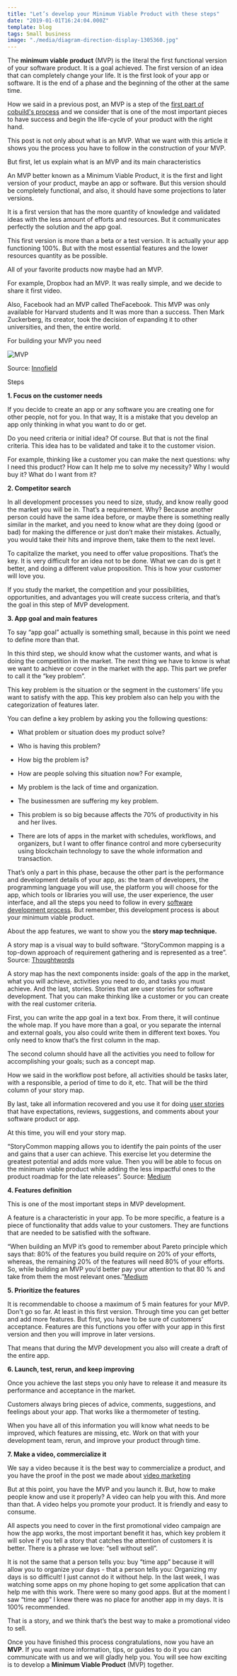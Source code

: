 ```yaml
---
title: "Let’s develop your Minimum Viable Product with these steps"
date: "2019-01-01T16:24:04.000Z"
template: blog
tags: Small business
image: "./media/diagram-direction-display-1305360.jpg"
---
```


The **minimum viable product** (MVP) is the literal the first functional version of your software product. It is a goal achieved. The first version of an idea that can completely change your life. It is the first look of your app or software. It is the end of a phase and the beginning of the other at the same time.


How we said in a previous post, an MVP is a step of the [first part of cobuild's process](https://cobuildlab.com/blog/cobuild-process-part-1/) and we consider that is one of the most important pieces to have success and begin the life-cycle of your product with the right hand.

This post is not only about what is an MVP. What we want with this article it shows you the process you have to follow in the construction of your MVP.

<title-2>But first, let us explain what is an MVP and its main characteristics</title-2>

An MVP better known as a Minimum Viable Product, it is the first and light version of your product, maybe an app or software. But this version should be completely functional, and also, it should have some projections to later versions. 

It is a first version that has the more quantity of knowledge and validated ideas with the less amount of efforts and resources. But it communicates perfectly the solution and the app goal. 

This first version is more than a beta or a test version. It is actually your app functioning 100%. But with the most essential features and the lower resources quantity as be possible. 

All of your favorite products now maybe had an MVP. 

For example, Dropbox had an MVP. It was really simple, and we decide to share it first video. 

<youtube-video id="xy9nSnalvPc"></youtube-video>

Also, Facebook had an MVP called TheFacebook. This MVP was only available for Harvard students and It was more than a success. Then Mark Zuckerberg, its creator, took the decision of expanding it to other universities, and then, the entire world.

<title-2>For building your MVP you need</title-2>

![MVP](./media/mvp_featured-768x403.jpg)

Source: [Innofield](https://www.innofied.com/updated-mobile-app-development-mvp-strategy-for-startup/)

Steps 

**1. Focus on the customer needs**

If you decide to create an app or any software you are creating one for other people, not for you. In that way, It is a mistake that you develop an app only thinking in what you want to do or get. 

Do you need criteria or initial idea? Of course. But that is not the final criteria. This idea has to be validated and take it to the customer vision.

For example, thinking like a customer you can make the next questions: why I need this product? How can It help me to solve my necessity? Why I would buy it? What do I want from it? 

**2. Competitor search** 
    
In all development processes you need to size, study, and know really good the market you will be in. That’s a requirement. Why? Because another person could have the same idea before, or maybe there is something really similar in the market, and you need to know what are they doing (good or bad) for making the difference or just don’t make their mistakes. Actually, you would take their hits and improve them, take them to the next level. 

To capitalize the market, you need to offer value propositions. That’s the key. It is very difficult for an idea not to be done. What we can do is get it better, and doing a different value proposition. This is how your customer will love you.  

If you study the market, the competition and your possibilities, opportunities, and advantages you will create success criteria, and that’s the goal in this step of MVP development. 

**3. App goal and main features**

To say “app goal” actually is something small, because in this point we need to define more than that. 

In this third step, we should know what the customer wants, and what is doing the competition in the market. The next thing we have to know is what we want to achieve or cover in the market with the app. This part we prefer to call it the “key problem”. 

This key problem is the situation or the segment in the customers’ life you want to satisfy with the app. This key problem also can help you with the categorization of features later.  

You can define a key problem by asking you the following questions: 
 
- What problem or situation does my product solve? 
- Who is having this problem? 
- How big the problem is? 
- How are people solving this situation now? 
    For example, 

- My problem is the lack of time and organization. 
- The businessmen are suffering my key problem. 
- This problem is so big because affects the 70% of productivity in his and her lives. 
- There are lots of apps in the market with schedules, workflows, and organizers, but I want to offer finance control and more cybersecurity using blockchain technology to save the whole information and transaction. 

That’s only a part in this phase, because the other part is the performance and development details of your app, as: the team of developers, the programming language you will use, the platform you will choose for the app, which tools or libraries you will use, the user experience, the user interface, and all the steps you need to follow in every [software development process](https://cobuildlab.com/blog/best-software-development-process/). But remember, this development process is about your minimum viable product.

About the app features, we want to show you the **story map technique.**

A story map is a visual way to build software. “StoryCommon mapping is a top-down approach of requirement gathering and is represented as a tree”.
Source: [Thoughtwords](https://www.thoughtworks.com/insights/blog/story-mapping-visual-way-building-product-backlog) 

A story map has the next components inside: goals of the app in the market, what you will achieve, activities you need to do, and tasks you must achieve. And the last, stories. Stories that are user stories for software development. That you can make thinking like a customer or you can create with the real customer criteria.  

First, you can write the app goal in a text box. From there, it will continue the whole map. If you have more than a goal, or you separate the internal and external goals, you also could write them in different text boxes. You only need to know that’s the first column in the map. 

The second column should have all the activities you need to follow for accomplishing your goals; such as a concept map. 

How we said in the workflow post before, all activities should be tasks later, with a responsible, a period of time to do it, etc. That will be the third column of your story map.

By last, take all information recovered and you use it for doing [user stories](https://cobuildlab.com/blog/user-stories/) that have expectations, reviews, suggestions, and comments about your software product or app.


At this time, you will end your story map. 

“StoryCommon mapping allows you to identify the pain points of the user and gains that a user can achieve. This exercise let you determine the greatest potential and adds more value. Then you will be able to focus on the minimum viable product while adding the less impactful ones to the product roadmap for the late releases”. 
Source: [Medium](https://medium.com/swlh/how-to-build-an-mvp-in-the-right-way-in-2018-f538df0f2bba)

**4. Features definition** 

This is one of the most important steps in MVP development.  

A feature is a characteristic in your app. To be more specific, a feature is a piece of functionality that adds value to your customers. They are functions that are needed to be satisfied with the software. 

“When building an MVP it’s good to remember about Pareto principle which says that: 80% of the features you build require on 20% of your efforts, whereas, the remaining 20% of the features will need 80% of your efforts. So, while building an MVP you’d better pay your attention to that 80 % and take from them the most relevant ones.”[Medium](https://medium.com/@Brocoders/how-to-choose-core-features-for-an-mvp-2c4a76c36331)

**5. Prioritize the features** 

It is recommendable to choose a maximum of 5 main features for your  MVP. Don't go so far. At least in this first version. Through time you can get better and add more features. But first, you have to be sure of customers’ acceptance. 
Features are this functions you offer with your app in this first version and then you will improve in later versions.

That means that during the MVP development you also will create a draft of the entire app. 

**6. Launch, test, rerun, and keep improving**

Once you achieve the last steps you only have to release it and measure its performance and acceptance in the market. 

Customers always bring pieces of advice, comments, suggestions, and feelings about your app. That works like a thermometer of testing. 

When you have all of this information you will know what needs to be improved, which features are missing, etc. Work on that with your development team, rerun, and improve your product through time.


**7. Make a video, commercialize it**

We say a video because it is the best way to commercialize a product, and you have the proof in the post we made about [video marketing](https://cobuildlab.com/blog/video-marketing/)

But at this point, you have the MVP and you launch it. But, how to make people know and use it properly? A video can help you with this. And more than that. A video helps you promote your product. It is friendly and easy to consume. 

All aspects you need to cover in the first promotional video campaign are how the app works, the most important benefit it has, which key problem it will solve if you tell a story that catches the attention of customers it is better. There is a phrase we love: “sell without sell”. 

It is not the same that a person tells you: buy “time app” because it will allow you to organize your days - that a person tells you: 
Organizing my days is so difficult! I just cannot do it without help. In the last week, I was watching some apps on my phone hoping to get some application that can help me with this work. There were so many good apps. But at the moment I saw “time app” I knew there was no place for another app in my days. It is 100% recommended. 

That is a story, and we think that’s the best way to make a promotional video to sell. 

Once you have finished this process congratulations, now you have an **MVP**. If you want more information, tips, or guides to do it you can communicate with us and we will gladly help you. You will see how exciting is to develop a **Minimum Viable Product** (MVP) together.




